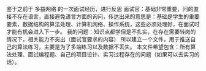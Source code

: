 鉴于之前于 多益网络 的一次面试经历，进行反思
面试官：基础非常重要，问的直接不存在语言，直接避免语言方面的询问，传达出来的意思是：基础是学生的重要要素，数据结构的算法处理、计算机网络、操作系统，这些必须处理好，在面试时才能有机会进入下一步。
我的问题：知识点都学但是不扎实，在存在需要转岗的情况下，相关能力不突出（面试官要求的内容）
所以建立一个文件，用于推送自己的算法练习，主要是为了多端练习以及数据不丢失。
本文件希望包含：所有算法处理、面试编程题、自己的项目设计、实习过程存在的问题（如果可以去实习的话）。